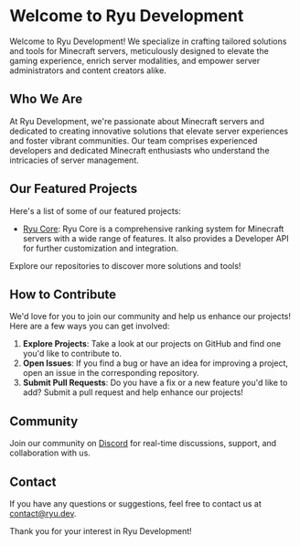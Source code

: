 # Welcome to Ryu Development

Welcome to Ryu Development! We specialize in crafting tailored solutions and tools for Minecraft servers, meticulously designed to elevate the gaming experience, enrich server modalities, and empower server administrators and content creators alike.

## Who We Are

At Ryu Development, we're passionate about Minecraft servers and dedicated to creating innovative solutions that elevate server experiences and foster vibrant communities. Our team comprises experienced developers and dedicated Minecraft enthusiasts who understand the intricacies of server management.

## Our Featured Projects

Here's a list of some of our featured projects:

- [Ryu Core](link_to_ryu_core): Ryu Core is a comprehensive ranking system for Minecraft servers with a wide range of features. It also provides a Developer API for further customization and integration.

Explore our repositories to discover more solutions and tools!

## How to Contribute

We'd love for you to join our community and help us enhance our projects! Here are a few ways you can get involved:

1. **Explore Projects**: Take a look at our projects on GitHub and find one you'd like to contribute to.
2. **Open Issues**: If you find a bug or have an idea for improving a project, open an issue in the corresponding repository.
3. **Submit Pull Requests**: Do you have a fix or a new feature you'd like to add? Submit a pull request and help enhance our projects!

## Community

Join our community on [Discord](link_to_discord) for real-time discussions, support, and collaboration with us.

## Contact

If you have any questions or suggestions, feel free to contact us at [contact@ryu.dev](mailto:contact@ryu.dev).

Thank you for your interest in Ryu Development!
